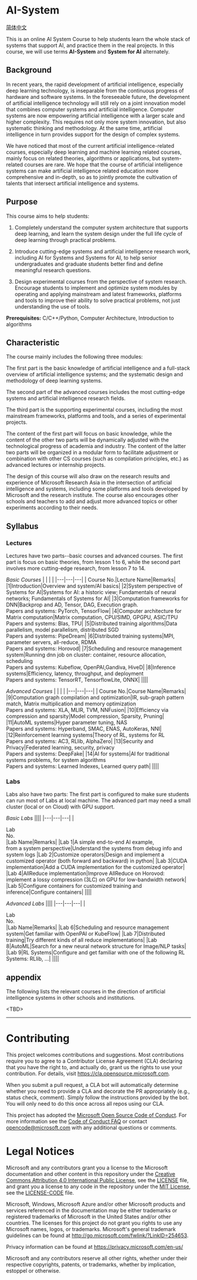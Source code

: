 # AI-System

[简体中文](./README_cn.md)

This is an online AI System Course to help students learn the whole stack of systems that support AI, and practice them in the real projects. In this course, we will use terms **AI-System** and **System for AI** alternately. 

## Background

In recent years, the rapid development of artificial intelligence, especially deep learning technology, is inseparable from the continuous progress of hardware and software systems. In the foreseeable future, the development of artificial intelligence technology will still rely on a joint innovation model that combines computer systems and artificial intelligence. Computer systems are now empowering artificial intelligence with a larger scale and higher complexity. This requires not only more system innovation, but also systematic thinking and methodology. At the same time, artificial intelligence in turn provides support for the design of complex systems.

We have noticed that most of the current artificial intelligence-related courses, especially deep learning and machine learning related courses, mainly focus on related theories, algorithms or applications, but system-related courses are rare. We hope that the course of artificial intelligence systems can make artificial intelligence related education more comprehensive and in-depth, so as to jointly promote the cultivation of talents that intersect artificial intelligence and systems.


## Purpose

This course aims to help students:

1. Completely understand the computer system architecture that supports deep learning, and learn the system design under the full life cycle of deep learning through practical problems.

2. Introduce cutting-edge systems and artificial intelligence research work, including AI for Systems and Systems for AI, to help senior undergraduates and graduate students better find and define meaningful research questions.

3. Design experimental courses from the perspective of system research. Encourage students to implement and optimize system modules by operating and applying mainstream and latest frameworks, platforms and tools to improve their ability to solve practical problems, not just understanding the use of tools.

**Prerequisites:** C/C++/Python, Computer Architecture, Introduction to algorithms

## Characteristic

The course mainly includes the following three modules:

The first part is the basic knowledge of artificial intelligence and a full-stack overview of artificial intelligence systems; and the systematic design and methodology of deep learning systems. 

The second part of the advanced courses includes the most cutting-edge systems and artificial intelligence research fields. 

The third part is the supporting experimental courses, including the most mainstream frameworks, platforms and tools, and a series of experimental projects.

The content of the first part will focus on basic knowledge, while the content of the other two parts will be dynamically adjusted with the technological progress of academia and industry. The content of the latter two parts will be organized in a modular form to facilitate adjustment or combination with other CS courses (such as compilation principles, etc.) as advanced lectures or internship projects.

The design of this course will also draw on the research results and experience of Microsoft Research Asia in the intersection of artificial intelligence and systems, including some platforms and tools developed by Microsoft and the research institute. The course also encourages other schools and teachers to add and adjust more advanced topics or other experiments according to their needs.

## Syllabus

### Lectures

Lectures have two parts--basic courses and advanced courses. The first part is focus on basic theories, from lesson 1 to 6, while the second part involves more cutting-edge research, from lesson 7 to 14.

*Basic Courses*
| | | |
|---|---|---|
| Course No.|Lecture Name|Remarks|
|1|Introduction|Overview and system/AI basics|
|2|System perspective of Systems for AI|Systems for AI: a historic view; Fundamentals of neural networks; Fundamentals of Systems for AI|
|3|Computation frameworks for DNN|Backprop and AD, Tensor, DAG, Execution graph. <br>Papers and systems: PyTorch, TensorFlow|
|4|Computer architecture for Matrix computation|Matrix computation, CPU/SIMD, GPGPU, ASIC/TPU <br>Papers and systems: Blas, TPU|
|5|Distributed training algorithms|Data parallelism, model parallelism, distributed SGD <br>Papers and systems: PipeDream|
|6|Distributed training systems|MPI, parameter servers, all-reduce, RDMA <br>Papers and systems: Horovod|
|7|Scheduling and resource management system|Running dnn job on cluster: container, resource allocation, scheduling <br>Papers and systems: Kubeflow, OpenPAI,Gandiva, HiveD|
|8|Inference systems|Efficiency, latency, throughput, and deployment <br>Papers and systems: TensorRT, TensorflowLite, ONNX|
||||


*Advanced Courses*
| | | |
|---|---|---|
| Course No.|Course Name|Remarks|
|9|Computation graph compilation and optimization|IR, sub-graph pattern match, Matrix multiplication and memory optimization <br>Papers and systems: XLA, MLIR, TVM, NNFusion|
|10|Efficiency via compression and sparsity|Model compression, Sparsity, Pruning|
|11|AutoML systems|Hyper parameter tuning, NAS <br>Papers and systems: Hyperband, SMAC, ENAS, AutoKeras, NNI|
|12|Reinforcement learning systems|Theory of RL, systems for RL <br>Papers and systems: AC3, RLlib, AlphaZero|
|13|Security and Privacy|Federated learning, security, privacy <br>Papers and systems: DeepFake|
|14|AI for systems|AI for traditional systems problems, for system algorithms <br>Papers and systems: Learned Indexes, Learned query path|
||||


### Labs
Labs also have two parts: The first part is configured to make sure students can run most of Labs at local machine. The advanced part may need a small cluster (local or on Cloud) with GPU support.

*Basic Labs*
||||
|---|---|---|
|<div style="width:50px">Lab No.</div>|Lab Name|Remarks|
|Lab 1|A simple end-to-end AI example, <br>from a system perspective|Understand the systems from debug info and system logs
|Lab 2|Customize operators|Design and implement a customized operator (both forward and backward) in python|
|Lab 3|CUDA implementation|Add a CUDA implementation for the customized operator|
|Lab 4|AllReduce implementation|Improve AllReduce on Horovod: implement a lossy compression (3LC) on GPU for low-bandwidth network|
|Lab 5|Configure containers for customized training and inference|Configure containers|
||||

*Advanced Labs*
||||
|---|---|---|
|<div style="width:50px">Lab No.</div>|Lab Name|Remarks|
|Lab 6|Scheduling and resource management system|Get familiar with OpenPAI or KubeFlow|
|Lab 7|Distributed training|Try different kinds of all reduce implementations|
|Lab 8|AutoML|Search for a new neural network structure for Image/NLP tasks|
|Lab 9|RL Systems|Configure and get familiar with one of the following RL Systems: RLlib, …|
||||

## appendix

The following lists the relevant courses in the direction of artificial intelligence systems in other schools and institutions.

\<TBD>

---

# Contributing

This project welcomes contributions and suggestions.  Most contributions require you to agree to a
Contributor License Agreement (CLA) declaring that you have the right to, and actually do, grant us
the rights to use your contribution. For details, visit https://cla.opensource.microsoft.com.

When you submit a pull request, a CLA bot will automatically determine whether you need to provide
a CLA and decorate the PR appropriately (e.g., status check, comment). Simply follow the instructions
provided by the bot. You will only need to do this once across all repos using our CLA.

This project has adopted the [Microsoft Open Source Code of Conduct](https://opensource.microsoft.com/codeofconduct/).
For more information see the [Code of Conduct FAQ](https://opensource.microsoft.com/codeofconduct/faq/) or
contact [opencode@microsoft.com](mailto:opencode@microsoft.com) with any additional questions or comments.

# Legal Notices

Microsoft and any contributors grant you a license to the Microsoft documentation and other content
in this repository under the [Creative Commons Attribution 4.0 International Public License](https://creativecommons.org/licenses/by/4.0/legalcode),
see the [LICENSE](LICENSE) file, and grant you a license to any code in the repository under the [MIT License](https://opensource.org/licenses/MIT), see the
[LICENSE-CODE](LICENSE-CODE) file.

Microsoft, Windows, Microsoft Azure and/or other Microsoft products and services referenced in the documentation
may be either trademarks or registered trademarks of Microsoft in the United States and/or other countries.
The licenses for this project do not grant you rights to use any Microsoft names, logos, or trademarks.
Microsoft's general trademark guidelines can be found at http://go.microsoft.com/fwlink/?LinkID=254653.

Privacy information can be found at https://privacy.microsoft.com/en-us/

Microsoft and any contributors reserve all other rights, whether under their respective copyrights, patents,
or trademarks, whether by implication, estoppel or otherwise.
